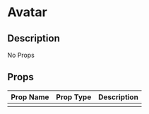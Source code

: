 # Avatar

## Description

No Props

## Props

| Prop Name | Prop Type | Description |
| :-------- | :-------: | :---------- |
|       |  |  |
